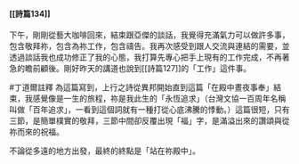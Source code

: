 #### [[詩篇134]]

下午，剛剛從藝大咖啡回來，結束跟亞傑的談話，我覺得充滿氣力可以做許多事，包含敬拜祢，包含為祢工作，包含禱告。我再次感受到跟人交流與連結的需要，並透過談話我也成功修正了我的心態，我打算先專心把手上現有的工作完成，不再著急的瞻前顧後。剛好昨天的講道也說到[[詩篇127]]的「工作」這件事。

#丁道爾註釋 為這篇寫到，上行之詩從異邦開始直到這篇「在殿中晝夜事奉」結束，我感覺像是一生的旅程，祢是我此生的「永恆追求」（台灣文協一百周年名稱叫做「百年追求」，一看到這個詞就有一種打從心底沸騰的悸動。）這篇很短，只有三節，是簡單樸實的敬拜，三節中間卻反覆出現「福」字，是滿溢出來的讚頌與從祢而來的祝福。

不論從多遠的地方出發，最終的終點是「站在祢殿中」。